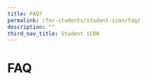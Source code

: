 ```yaml
---
title: FAQ?
permalink: /for-students/student-icon/faq/
description: ""
third_nav_title: Student iCON
---
```

# **FAQ**